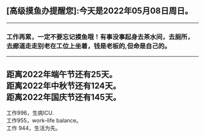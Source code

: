 ## [高级摸鱼办提醒您]:今天是2022年05月08日周日。
---
### 工作再累，一定不要忘记摸鱼哦！有事没事起身去茶水间，去厕所，去廊道走走别老在工位上坐着，钱是老板的,但命是自己的。
---
距离2022年端午节还有25天。  
距离2022年中秋节还有124天。  
距离2022年国庆节还有145天。  
---
工作996，生病ICU.  
工作955，work–life balance。  
工作 944，生活为先。